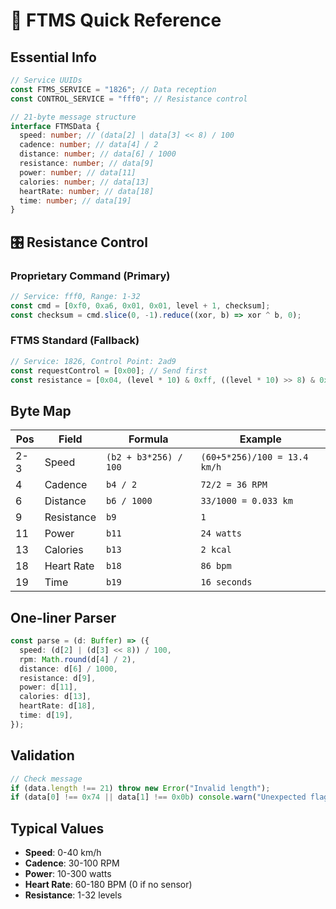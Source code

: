 # 🚀 FTMS Quick Reference

## Essential Info

```typescript
// Service UUIDs
const FTMS_SERVICE = "1826"; // Data reception
const CONTROL_SERVICE = "fff0"; // Resistance control

// 21-byte message structure
interface FTMSData {
  speed: number; // (data[2] | data[3] << 8) / 100
  cadence: number; // data[4] / 2
  distance: number; // data[6] / 1000
  resistance: number; // data[9]
  power: number; // data[11]
  calories: number; // data[13]
  heartRate: number; // data[18]
  time: number; // data[19]
}
```

## 🎛️ Resistance Control

### Proprietary Command (Primary)

```typescript
// Service: fff0, Range: 1-32
const cmd = [0xf0, 0xa6, 0x01, 0x01, level + 1, checksum];
const checksum = cmd.slice(0, -1).reduce((xor, b) => xor ^ b, 0);
```

### FTMS Standard (Fallback)

```typescript
// Service: 1826, Control Point: 2ad9
const requestControl = [0x00]; // Send first
const resistance = [0x04, (level * 10) & 0xff, ((level * 10) >> 8) & 0xff];
```

## Byte Map

| Pos | Field      | Formula               | Example                      |
| --- | ---------- | --------------------- | ---------------------------- |
| 2-3 | Speed      | `(b2 + b3*256) / 100` | `(60+5*256)/100 = 13.4 km/h` |
| 4   | Cadence    | `b4 / 2`              | `72/2 = 36 RPM`              |
| 6   | Distance   | `b6 / 1000`           | `33/1000 = 0.033 km`         |
| 9   | Resistance | `b9`                  | `1`                          |
| 11  | Power      | `b11`                 | `24 watts`                   |
| 13  | Calories   | `b13`                 | `2 kcal`                     |
| 18  | Heart Rate | `b18`                 | `86 bpm`                     |
| 19  | Time       | `b19`                 | `16 seconds`                 |

## One-liner Parser

```typescript
const parse = (d: Buffer) => ({
  speed: (d[2] | (d[3] << 8)) / 100,
  rpm: Math.round(d[4] / 2),
  distance: d[6] / 1000,
  resistance: d[9],
  power: d[11],
  calories: d[13],
  heartRate: d[18],
  time: d[19],
});
```

## Validation

```typescript
// Check message
if (data.length !== 21) throw new Error("Invalid length");
if (data[0] !== 0x74 || data[1] !== 0x0b) console.warn("Unexpected flags");
```

## Typical Values

- **Speed**: 0-40 km/h
- **Cadence**: 30-100 RPM
- **Power**: 10-300 watts
- **Heart Rate**: 60-180 BPM (0 if no sensor)
- **Resistance**: 1-32 levels
